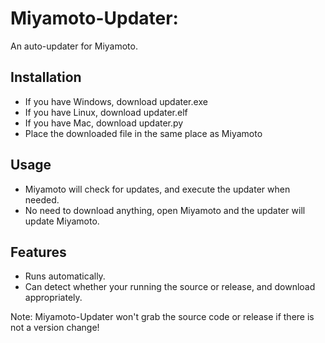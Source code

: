 # Miyamoto-Updater:
An auto-updater for Miyamoto.

## Installation
* If you have Windows, download updater.exe
* If you have Linux, download updater.elf
* If you have Mac, download updater.py
* Place the downloaded file in the same place as Miyamoto

## Usage
* Miyamoto will check for updates, and execute the updater when needed.
* No need to download anything, open Miyamoto and the updater will update Miyamoto.

## Features
* Runs automatically.
* Can detect whether your running the source or release, and download appropriately.

Note: Miyamoto-Updater won't grab the source code or release if there is not a version change!
